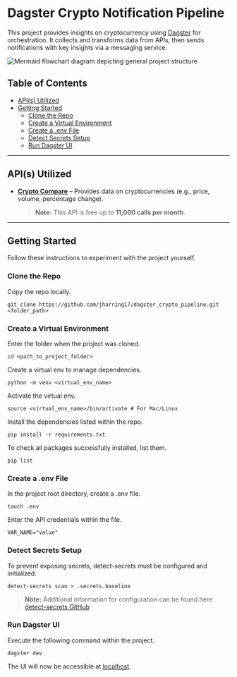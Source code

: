 # Dagster Crypto Notification Pipeline

This project provides insights on cryptocurrency using [Dagster](https://docs.dagster.io/) for orchestration. It collects and transforms data from APIs, then sends notifications with key insights via a messaging service.

![Mermaid flowchart diagram depicting general project structure](https://github.com/jharring17/dagster_crypto_pipeline/tree/main/assets/flowchart.png "Dagster Flowchart")

## Table of Contents

- [API(s) Utilized](#apis-utilized)
- [Getting Started](#getting-started)
  - [Clone the Repo](#clone-the-repo)
  - [Create a Virtual Environment](#create-a-virtual-environment)
  - [Create a .env File](#create-a-env-file)
  - [Detect Secrets Setup](#detect-secrets-setup)
  - [Run Dagster UI](#run-dagster-ui)

---

## API(s) Utilized

- **[Crypto Compare](https://cryptocompare.com)** – Provides data on cryptocurrencies (e.g., price, volume, percentage change).
  > **Note:** This API is free up to **11,000 calls per month**.

---

## Getting Started
Follow these instructions to experiment with the project yourself.
### Clone the Repo
Copy the repo locally.

```
git clone https://github.com/jharring17/dagster_crypto_pipeline.git <folder_path>
```

### Create a Virtual Environment
Enter the folder when the project was cloned.

```
cd <path_to_project_folder>
```

Create a virtual env to manage dependencies.

```
python -m venv <virtual_env_name>
```

Activate the virtual env.

```
source <virtual_env_name>/bin/activate # For Mac/Linux
```

Install the dependencies listed within the repo.

```
pip install -r requirements.txt
```

To check all packages successfully installed, list them.

```
pip list
```

### Create a .env File
In the project root directory, create a .env file.

```
touch .env
```

Enter the API credentials within the file.

```
VAR_NAME="value"
```
### Detect Secrets Setup
To prevent exposing secrets, detect-secrets must be configured and initialized.

```
detect-secrets scan > .secrets.baseline
```
  > **Note:** Additional information for configuration can be found here [detect-secrets GitHub](https://github.com/Yelp/detect-secrets)

### Run Dagster UI
Execute the following command within the project.

```
dagster dev
```

The UI will now be accessible at [localhost](localhost:3000).